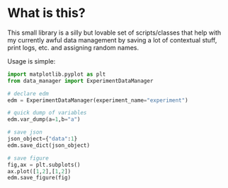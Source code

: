 # What is this?

This small library is a silly but lovable set of scripts/classes that help with my currently awful data management by saving a lot of contextual stuff, print logs, etc. and assigning random names.

Usage is simple:

```python
import matplotlib.pyplot as plt
from data_manager import ExperimentDataManager

# declare edm
edm = ExperimentDataManager(experiment_name="experiment")

# quick dump of variables
edm.var_dump(a=1,b="a")

# save json
json_object={"data":1}
edm.save_dict(json_object)

# save figure
fig,ax = plt.subplots()
ax.plot([1,2],[1,2])
edm.save_figure(fig)

```
